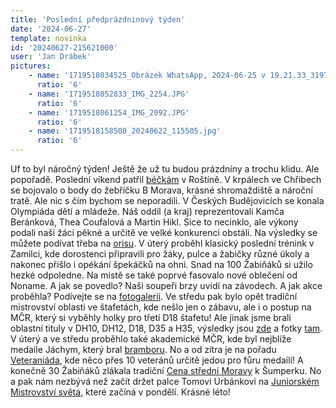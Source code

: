 ```yaml
---
title: 'Poslední předprázdninový týden'
date: '2024-06-27'
template: novinka
id: '20240627-215621000'
user: 'Jan Drábek'
pictures:
    - name: '1719518034525_Obrázek WhatsApp, 2024-06-25 v 19.21.33_3197ccc7.jpg'
      ratio: '6'
    - name: '1719518052833_IMG_2254.JPG'
      ratio: '6'
    - name: '1719518061254_IMG_2092.JPG'
      ratio: '6'
    - name: '1719518158508_20240622_115505.jpg'
      ratio: '6'
---
```

Uf to byl náročný týden! Ještě že už tu budou prázdníny a trochu klidu. Ale popořadě.
Poslední víkend patřil [béčkám](https://smerkromeriz.cz/poradame/zb_2024/) v Roštíně. V krpálech ve Chřibech se bojovalo o body do žebříčku B Morava, krásné shromaždiště a nároční tratě. Ale nic s čím bychom se neporadili. 
V Českých Budějovicích se konala Olympiáda dětí a mládeže. Náš oddíl (a kraj) reprezentovali Kamča Beránková, Thea Coufalová a Martin Hikl. Sice to necinklo, ale výkony podali naši žáci pěkné a určitě ve velké konkurenci obstáli. Na výsledky se můžete podívat třeba na [orisu](https://oris.orientacnisporty.cz/Zavod?id=8480).
V úterý proběhl klasický poslední trénink v Zamilci, kde dorostenci připravili pro žáky, pulce a žabičky různé úkoly a nakonec přišlo i opékání špekáčků na ohni. Snad na 100 Žabiňáků si užilo hezké odpoledne. Na místě se také poprvé fasovalo nové oblečení od Noname.  A jak se povedlo? Naši soupeři brzy uvidí na závodech. A jak akce proběhla? Podívejte se na [fotogalerii](https://eu.zonerama.com/SKBrnoZabovresky/Album/11662739). 
Ve středu pak bylo opět tradiční mistrovství oblasti ve štafetách, kde nešlo jen o zábavu, ale i o postup na MČR, který si vyběhly holky pro třetí D18 štafetu! Ale jinak jsme brali oblastní tituly v DH10, DH12, D18, D35 a H35, výsledky jsou [zde](https://oris.orientacnisporty.cz/VysledkyStafet?id=8353) a fotky [tam](https://eu.zonerama.com/SKBrnoZabovresky/Album/11667334).  
V úterý a ve středu proběhlo také akademické MČR, kde byl nejblíže medaile Jáchym, který bral [bramboru](https://oris.orientacnisporty.cz/Vysledky?id=8658). 
No a od zítra je na pořadu [Veteraniáda](https://vete2024.ok-bor.cz/), kde něco přes 10 veteránů určitě jedou pro fůru medailí! 
A konečně 30 Žabiňáků zlákala tradiční [Cena střední Moravy](https://ksu.cz/zavody/csm2024/) k Šumperku. 
No a pak nám nezbývá než začít držet palce Tomovi Urbánkovi na [Juniorském Mistrovství světa](https://jwoc2024.cz/), které začíná v pondělí. 
Krásné léto!
